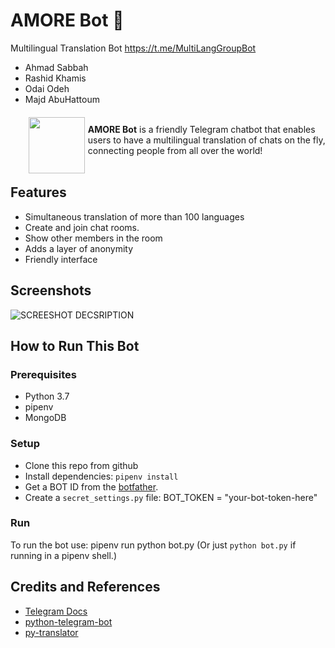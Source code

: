 # AMORE Bot 🤖
Multilingual Translation Bot <https://t.me/MultiLangGroupBot>
* Ahmad Sabbah
* Rashid Khamis
* Odai Odeh
* Majd AbuHattoum
<br><br>
<a href="https://t.me/MultiLangGroupBot"><img src="https://www.botcide.com/wp-content/uploads/2018/07/bot_icon_240_001-1.png" align="left" hspace="5" vspace="3" width="90"></a>

**AMORE Bot** is a friendly Telegram chatbot that enables users to have a multilingual translation of chats on the fly, connecting people from all over the world!
<br><br>

## Features
- Simultaneous translation of more than 100 languages
- Create and join chat rooms.
- Show other members in the room
- Adds a layer of anonymity
- Friendly interface 

## Screenshots
![SCREESHOT DECSRIPTION](screenshots/command_start.jpg=350x)

## How to Run This Bot
### Prerequisites
* Python 3.7
* pipenv
* MongoDB

### Setup
* Clone this repo from github
* Install dependencies: `pipenv install`
* Get a BOT ID from the [botfather](https://telegram.me/BotFather).
* Create a `secret_settings.py` file:
        BOT_TOKEN = "your-bot-token-here"
### Run
To run the bot use:
    pipenv run python bot.py
(Or just `python bot.py` if running in a pipenv shell.)

## Credits and References
* [Telegram Docs](https://core.telegram.org/bots)
* [python-telegram-bot](https://github.com/python-telegram-bot/python-telegram-bot)
* [py-translator](https://pypi.org/project/py-translator)
